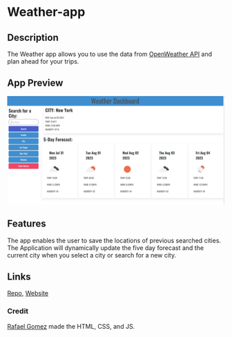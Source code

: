 # Weather-app

## Description
The Weather app allows you to use the data from [OpenWeather API](https://openweathermap.org/) and plan ahead for your trips.

## App Preview 
![App Preview](./Assets/Images/Weather%20Dashboard.jpg)

## Features
The app enables the user to save the locations of previous searched cities.
The Application will dynamically update the five day forecast and the current city when you select a city or search for a new city.

## Links
[Repo](https://github.com/Fallen-Master/Weather-app), [Website](https://fallen-master.github.io/Weather-app/)

### Credit
[Rafael Gomez](https://github.com/Fallen-Master) made the HTML, CSS, and JS. 